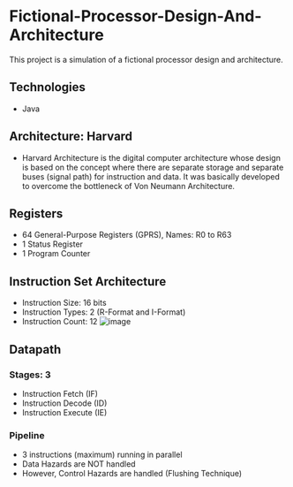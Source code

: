 # Fictional-Processor-Design-And-Architecture
This project is a simulation of a fictional processor design and architecture.

## Technologies
- Java
## Architecture: Harvard
- Harvard Architecture is the digital computer architecture whose design is based on the concept
where there are separate storage and separate buses (signal path) for instruction and
data. It was basically developed to overcome the bottleneck of Von Neumann Architecture.
## Registers
- 64 General-Purpose Registers (GPRS), Names: R0 to R63
- 1 Status Register
- 1 Program Counter
## Instruction Set Architecture
- Instruction Size: 16 bits
- Instruction Types: 2 (R-Format and I-Format)
- Instruction Count: 12
![image](https://user-images.githubusercontent.com/68354610/175104906-647def9a-7583-458b-ac2b-0cad6cddbfad.png)
## Datapath
### Stages: 3
- Instruction Fetch (IF)
- Instruction Decode (ID)
- Instruction Execute (IE)
### Pipeline 
- 3 instructions (maximum) running in parallel
- Data Hazards are NOT handled
- However, Control Hazards are handled (Flushing Technique)
